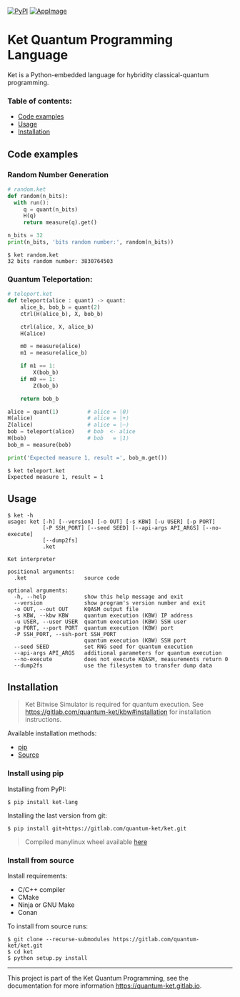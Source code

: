 [![PyPI](https://img.shields.io/pypi/v/ket-lang.svg)](https://pypi.org/project/ket-lang/)
[![AppImage](https://gitlab.com/quantum-ket/ket/badges/master/pipeline.svg)](https://gitlab.com/quantum-ket/ket/-/jobs)

# Ket Quantum Programming Language

Ket is a Python-embedded  language for hybridity classical-quantum  programming.

### Table of contents:

* [Code examples](#code-examples)
* [Usage](#usage)
* [Installation](#installation)

## Code examples

### Random Number Generation

```python
# random.ket
def random(n_bits):
  with run():
     q = quant(n_bits)
     H(q)
     return measure(q).get()

n_bits = 32
print(n_bits, 'bits random number:', random(n_bits))
```

```console
$ ket random.ket
32 bits random number: 3830764503
```

### Quantum Teleportation:

```python
# teleport.ket
def teleport(alice : quant) -> quant:
    alice_b, bob_b = quant(2)
    ctrl(H(alice_b), X, bob_b)

    ctrl(alice, X, alice_b)
    H(alice)

    m0 = measure(alice)
    m1 = measure(alice_b)

    if m1 == 1:
        X(bob_b)
    if m0 == 1:
        Z(bob_b)

    return bob_b

alice = quant(1)         # alice = |0⟩
H(alice)                 # alice = |+⟩
Z(alice)                 # alice = |–⟩
bob = teleport(alice)    # bob  <- alice
H(bob)                   # bob   = |1⟩
bob_m = measure(bob)

print('Expected measure 1, result =', bob_m.get())
```

```console
$ ket teleport.ket
Expected measure 1, result = 1
```

## Usage 

```console
$ ket -h
usage: ket [-h] [--version] [-o OUT] [-s KBW] [-u USER] [-p PORT]
           [-P SSH_PORT] [--seed SEED] [--api-args API_ARGS] [--no-execute]
           [--dump2fs]
           .ket

Ket interpreter

positional arguments:
  .ket                  source code

optional arguments:
  -h, --help            show this help message and exit
  --version             show program's version number and exit
  -o OUT, --out OUT     KQASM output file
  -s KBW, --kbw KBW     quantum execution (KBW) IP address
  -u USER, --user USER  quantum execution (KBW) SSH user
  -p PORT, --port PORT  quantum execution (KBW) port
  -P SSH_PORT, --ssh-port SSH_PORT
                        quantum execution (KBW) SSH port
  --seed SEED           set RNG seed for quantum execution
  --api-args API_ARGS   additional parameters for quantum execution
  --no-execute          does not execute KQASM, measurements return 0
  --dump2fs             use the filesystem to transfer dump data
```

## Installation

> Ket Bitwise Simulator is required for quantum execution. See
> https://gitlab.com/quantum-ket/kbw#installation for installation instructions.

Available installation methods:

* [pip](#install-using-pip)
* [Source](#install-from-source)

### Install using pip

Installing from PyPI:

```console
$ pip install ket-lang
```

Installing the last version from git:

```console
$ pip install git+https://gitlab.com/quantum-ket/ket.git
```

> Compiled manylinux wheel available [here](https://gitlab.com/quantum-ket/ket/-/jobs/artifacts/master/download?job=python_manylinux_wheel)

### Install from source 

Install requirements:

* C/C++ compiler
* CMake
* Ninja or GNU Make
* Conan

To install from source runs:

```console
$ git clone --recurse-submodules https://gitlab.com/quantum-ket/ket.git
$ cd ket
$ python setup.py install
```

-----------

This project is part of the Ket Quantum Programming, see the documentation for
more information https://quantum-ket.gitlab.io.
